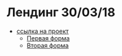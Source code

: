# Лендинг 30/03/18

* [ссылка на проект](https://elukianov12.github.io/landing-310318/build/)
  * [Первая форма](https://elukianov12.github.io/landing-310318/build/first.html)
  * [Вторая форма](https://elukianov12.github.io/landing-310318/build/second.html)